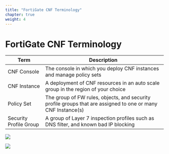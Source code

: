 ```yaml
---
title: "FortiGate CNF Terminology"
chapter: true
weight: 4
---
```



# FortiGate CNF Terminology

Term | Description
---|---
CNF Console | The console in which you deploy CNF instances and manage policy sets |
CNF Instance | A deployment of CNF resources in an auto scale group in the region of your choice
Policy Set | The group of FW rules, objects, and security profile groups that are assigned to one or many CNF Instance(s)
Security Profile Group | A group of Layer 7 inspection profiles such as DNS filter, and known bad IP blocking

![](../images/image-cnf-concepts.png)

![](../images/image-cnf-detailed-view.png)
